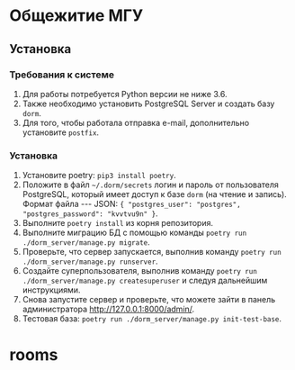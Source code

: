 # Общежитие МГУ

## Установка

### Требования к системе

1. Для работы потребуется Python версии не ниже 3.6.
2. Также необходимо установить PostgreSQL Server и создать базу `dorm`.
3. Для того, чтобы работала отправка e-mail, дополнительно установите `postfix`.

###  Установка

1. Установите poetry: `pip3 install poetry`.
2. Положите в файл `~/.dorm/secrets` логин и пароль от пользователя PostgreSQL, который имеет доступ к базе `dorm` (на чтение и запись). Формат файла --- JSON: `{ "postgres_user": "postgres", "postgres_password": "kvvtvu9n" }`.
3. Выполните `poetry install` из корня репозитория.
3. Выполните миграцию БД с помощью команды `poetry run ./dorm_server/manage.py migrate`.
4. Проверьте, что сервер запускается, выполнив команду `poetry run ./dorm_server/manage.py runserver`.
5. Создайте суперпользователя, выполнив команду `poetry run ./dorm_server/manage.py createsuperuser` и следуя дальнейшим инструкциями.
6. Снова запустите сервер и проверьте, что можете зайти в панель администратора http://127.0.0.1:8000/admin/.
7. Тестовая база: `poetry run ./dorm_server/manage.py init-test-base`.
# rooms
